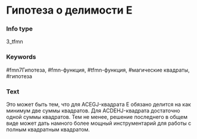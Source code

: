 # Гипотеза о делимости Е
### Info type
3_tfmn
### Keywords
#fmn7Гипотеза, #fmn-функция, #tfmn-функция, #магические квадраты, #гипотеза
### Text
Это может быть тем, что для ACEGJ-квадрата E обязано делится на как минимум две суммы квадратов. Для ACDEHJ-квадрата достаточно одной суммы квадратов. Тем не менее, решение последнего в общем виде может дать намного более мощный инструментарий для работы с полным квадратным квадратом.